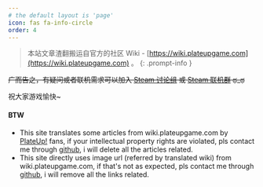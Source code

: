 ```yaml
---
# the default layout is 'page'
icon: fas fa-info-circle
order: 4
---
```


> 本站文章渣翻搬运自官方的社区 Wiki - [https://wiki.plateupgame.com](https://wiki.plateupgame.com) 。
{: .prompt-info }


~~广而告之，有疑问或者联机需求可以加入 [Steam 讨论组](https://steamcommunity.com/groups/plateup_cn) 或 [Steam 联机群](https://s.team/chat/LuXayQvG) ಥ_ಥ~~

祝大家游戏愉快~


#### BTW
- This site translates some articles from wiki.plateupgame.com by [PlateUp!](https://www.plateupgame.com/) fans, if your intellectual property rights are violated, pls contact me through [github](https://github.com/urusai2333/urusai2333.github.io/discussions/1), i will delete all the articles related.
- This site directly uses image url (referred by translated wiki) from wiki.plateupgame.com, if that's not as expected, pls contact me through [github](https://github.com/urusai2333/urusai2333.github.io/discussions/1), i will remove all the links related.
